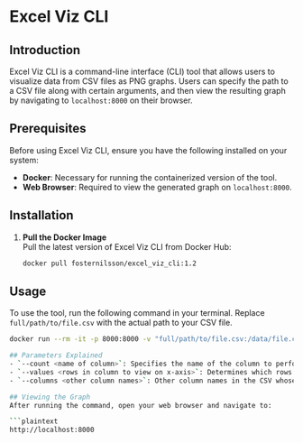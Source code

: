 # Excel Viz CLI

## Introduction
Excel Viz CLI is a command-line interface (CLI) tool that allows users to visualize data from CSV files as PNG graphs. Users can specify the path to a CSV file along with certain arguments, and then view the resulting graph by navigating to `localhost:8000` on their browser.

## Prerequisites
Before using Excel Viz CLI, ensure you have the following installed on your system:
- **Docker**: Necessary for running the containerized version of the tool.
- **Web Browser**: Required to view the generated graph on `localhost:8000`.

## Installation
1. **Pull the Docker Image**  
   Pull the latest version of Excel Viz CLI from Docker Hub:
   ```bash
   docker pull fosternilsson/excel_viz_cli:1.2
## Usage
To use the tool, run the following command in your terminal. Replace `full/path/to/file.csv` with the actual path to your CSV file.

```bash
docker run --rm -it -p 8000:8000 -v "full/path/to/file.csv:/data/file.csv" fosternilsson/excel_viz_cli:1.2 /data/file.csv --count <name of column> --values <rows in       column to view on x-axis> --columns <other column names that have a value to be counted>

## Parameters Explained
- `--count <name of column>`: Specifies the name of the column to perform a count aggregation on.
- `--values <rows in column to view on x-axis>`: Determines which rows from the specified column will appear on the x-axis of the graph.
- `--columns <other column names>`: Other column names in the CSV whose values are to be counted and displayed.

## Viewing the Graph
After running the command, open your web browser and navigate to:

```plaintext
http://localhost:8000
